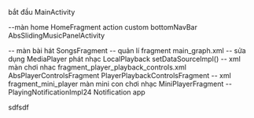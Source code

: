 bắt đầu MainActivity

--màn home HomeFragment
action custom bottomNavBar AbsSlidingMusicPanelActivity

-- màn bài hát SongsFragment 
-- quản lí fragment main_graph.xml
-- sửa dụng MediaPlayer phát nhạc LocalPlayback setDataSourceImpl()
-- xml màn chơi nhac fragment_player_playback_controls.xml AbsPlayerControlsFragment PlayerPlaybackControlsFragment
-- xml fragment_mini_player màn mini con chơi nhạc MiniPlayerFragment
-- PlayingNotificationImpl24 Notification app

sdfsdf